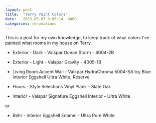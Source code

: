 ```yaml
---
layout: post
title:  "Terry Paint Colors"
date:   2023-05-07 8:05:14 -0400
categories: renovations
---
```


This is a post for my own knowledge, to keep track of what colors I've painted what rooms in my house on Terry.

* Exterior - Dark - Valspar Ocean Storm - 4004-2B

* Exterior - Light - Valspar Gravity - 4005-1B

* Living Room Accent Wall - Valspar HydraChroma 5004-SA Icy Blue Interior Eggshell Ultra White, Reserve

* Floors - Style Selections Vinyl Plank - Slate Oak

* Interior - Valspar Signature Eggshell Interior - Ultra White

or 

* Behr - Interior Eggshell Enamel - Ultra Pure White 